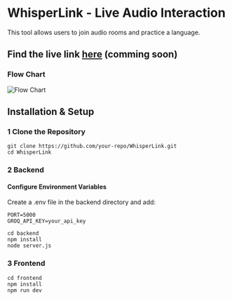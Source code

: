 # WhisperLink - Live Audio Interaction

This tool allows users to join audio rooms and practice a language.

## Find the live link [here](https://whisperlink-p6bh.onrender.com) (comming soon)

### Flow Chart 
![Flow Chart](https://www.plantuml.com/plantuml/dpng/RP51Ri9034NtSmftbope0S8642r2fL95u033n89foJYr7Gg7QG_NazG9L8Ago_ZdVp__6ObwrhRUkplTOOrmY1lsILq_TwvO2pBq7mA1qW5Pl4PAGrUK3MBO3PG6ApmgPELgbKChCMrXmlJH6SSlSyZE_oqnq3R5pfiFdRanLQ2sImB7Ha49DZwysNJe4Ya2n-rE2nWV8mbaZqn9JSpX--iJ7euDeyZzgocJioktp1dxklOCWPWnTAikF3EcTnZFRvFxOJbzWconUCwXOGgMYGBM1AYTz4jvYSCA6AMX9DYZtgHT8tLNCshBIQwybyHfb6RlJty4e0HhuokMw2lmUsgh_wgKlihob0nHedH5YbBZHePfZ_W3) 

## Installation & Setup

### 1️ Clone the Repository
```
git clone https://github.com/your-repo/WhisperLink.git
cd WhisperLink
```

### 2 Backend

#### Configure Environment Variables
Create a .env file in the backend directory and add:
```
PORT=5000
GROQ_API_KEY=your_api_key
```

```
cd backend
npm install
node server.js
```
### 3 Frontend
```
cd frontend
npm install
npm run dev
```
